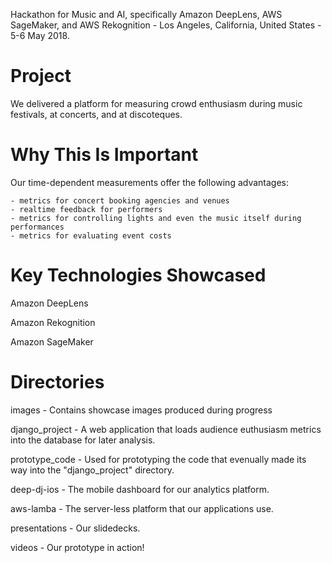 Hackathon for Music and AI, specifically Amazon DeepLens, AWS SageMaker, and AWS Rekognition - Los Angeles, California, United States - 5-6 May 2018.

# Project

We delivered a platform for measuring crowd enthusiasm during music festivals, at concerts, and at discoteques.

# Why This Is Important

Our time-dependent measurements offer the following advantages:

    - metrics for concert booking agencies and venues
    - realtime feedback for performers
    - metrics for controlling lights and even the music itself during performances
    - metrics for evaluating event costs

# Key Technologies Showcased

Amazon DeepLens

Amazon Rekognition

Amazon SageMaker

# Directories

images - Contains showcase images produced during progress

django_project - A web application that loads audience euthusiasm metrics into the database for later analysis.

prototype_code - Used for prototyping the code that evenually made its way into the "django_project" directory.

deep-dj-ios - The mobile dashboard for our analytics platform.

aws-lamba - The server-less platform that our applications use.

presentations - Our slidedecks.

videos - Our prototype in action!
